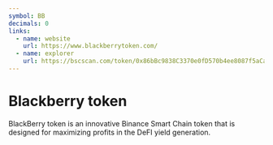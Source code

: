 ```yaml
---
symbol: BB
decimals: 0
links:
  - name: website
    url: https://www.blackberrytoken.com/
  - name: explorer
    url: https://bscscan.com/token/0x86bBc9838C3370e0fD570b4ee8087f5aCa299977
---
```


# Blackberry token

BlackBerry token is an innovative Binance Smart Chain token that is designed for maximizing profits in the DeFI yield generation.
